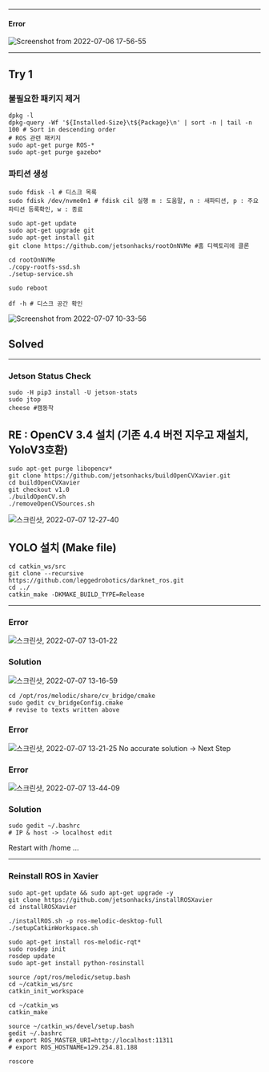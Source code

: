 __________________________________________
#### Error
![Screenshot from 2022-07-06 17-56-55](https://user-images.githubusercontent.com/88171531/177512047-91e7dac3-d3c2-4560-a0cf-daf0d9c60688.png)
___________________________________________

## Try 1
### 불필요한 패키지 제거
```
dpkg -l
dpkg-query -Wf '${Installed-Size}\t${Package}\n' | sort -n | tail -n 100 # Sort in descending order
# ROS 관련 패키지
sudo apt-get purge ROS-*
sudo apt-get purge gazebo*

```
### 파티션 생성
```
sudo fdisk -l # 디스크 목록
sudo fdisk /dev/nvme0n1 # fdisk cil 실행 m : 도움말, n : 새파티션, p : 주요파티션 등록확인, w : 종료

sudo apt-get update
sudo apt-get upgrade git
sudo apt-get install git
git clone https://github.com/jetsonhacks/rootOnNVMe #홈 디렉토리에 클론

cd rootOnNVMe
./copy-rootfs-ssd.sh
./setup-service.sh

sudo reboot

df -h # 디스크 공간 확인
```
![Screenshot from 2022-07-07 10-33-56](https://user-images.githubusercontent.com/88171531/177673167-8e1b9c93-b414-4005-a100-48f27b89b2eb.png)

## Solved
___________________________________________

### Jetson Status Check
```
sudo -H pip3 install -U jetson-stats
sudo jtop
cheese #캠동작
```

## RE : OpenCV 3.4 설치 (기존 4.4 버전 지우고 재설치, YoloV3호환)
```
sudo apt-get purge libopencv*
git clone https://github.com/jetsonhacks/buildOpenCVXavier.git
cd buildOpenCVXavier
git checkout v1.0
./buildOpenCV.sh
./removeOpenCVSources.sh
```
![스크린샷, 2022-07-07 12-27-40](https://user-images.githubusercontent.com/88171531/177684453-348a3772-0cc2-45a0-99c4-0ebaa00bc77e.png)

## YOLO 설치 (Make file)
```
cd catkin_ws/src
git clone --recursive https://github.com/leggedrobotics/darknet_ros.git
cd ../
catkin_make -DKMAKE_BUILD_TYPE=Release
```
___________________________________________
### Error
![스크린샷, 2022-07-07 13-01-22](https://user-images.githubusercontent.com/88171531/177688175-a3d0bbdf-8d2d-424a-a52b-f0cc5b6fe46f.png)
### Solution
![스크린샷, 2022-07-07 13-16-59](https://user-images.githubusercontent.com/88171531/177690141-f12d077e-5a85-4a70-93f6-99c892a88e85.png)
```
cd /opt/ros/melodic/share/cv_bridge/cmake
sudo gedit cv_bridgeConfig.cmake
# revise to texts written above 
```
### Error
![스크린샷, 2022-07-07 13-21-25](https://user-images.githubusercontent.com/88171531/177690805-65bfb227-09d4-4a50-8b2c-de2a0796cf5c.png)
No accurate solution -> Next Step
### Error
![스크린샷, 2022-07-07 13-44-09](https://user-images.githubusercontent.com/88171531/177693134-8c14bde9-c677-4d8e-9865-2e572a94f119.png)
### Solution 
``` 
sudo gedit ~/.bashrc
# IP & host -> localhost edit
```
Restart with /home ...
___________________________________________
### Reinstall ROS in Xavier
```
sudo apt-get update && sudo apt-get upgrade -y
git clone https://github.com/jetsonhacks/installROSXavier
cd installROSXavier

./installROS.sh -p ros-melodic-desktop-full
./setupCatkinWorkspace.sh

sudo apt-get install ros-melodic-rqt*
sudo rosdep init
rosdep update
sudo apt-get install python-rosinstall

source /opt/ros/melodic/setup.bash
cd ~/catkin_ws/src
catkin_init_workspace

cd ~/catkin_ws
catkin_make

source ~/catkin_ws/devel/setup.bash
gedit ~/.bashrc
# export ROS_MASTER_URI=http://localhost:11311
# export ROS_HOSTNAME=129.254.81.188

roscore 
```
